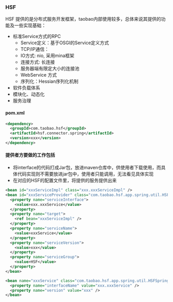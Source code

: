 ### HSF
HSF 提供的是分布式服务开发框架，taobao内部使用较多，总体来说其提供的功能及一些实现基础：
- 标准Service方式的RPC
  - Service定义：基于OSGI的Service定义方式
  - TCP/IP通信：
   - IO方式: nio, 采用mina框架
   - 连接方式: 长连接
   - 服务器端有限定大小的连接池
   - WebService 方式
  - 序列化：Hessian序列化机制
- 软件负载体系
- 模块化、动态化
- 服务治理

#### pom.xml
```xml
<dependency>  
  <groupId>com.taobao.hsf</groupId>
  <artifactId>hsf.connector.spring</artifactId>
  <version>xxx</version>
</dependency>  
```

#### 提供者方要做的工作包括
- 将interface的代码打成Jar包，放进maven仓库中，供使用者下载使用，而具体代码实现则不需要放进jar包中，使用者只能调用，无法看见具体实现
- 在对应的HSF的配置文件里，将提供的服务提供出来
```xml
<bean id="xxxServiceImpl" class="xxx.xxxServiceImpl" />  
<bean id="xxxServiceProvider" class="com.taobao.hsf.app.spring.util.HSFSpringProviderBean" init-method="init">  
  <property name="serviceInterface">
    <value>xxx.xxxService</value>
  </property>
  <property name="target">
    <ref bean="xxxServiceImpl" />
  </property>
  <property name="serviceName">
    <value>xxxService</value>
  </property>
  <property name="serviceVersion">
    <value>xxx</value>
  </property>
  <property name="serviceGroup">
    <value>HSF</value>
  </property>
</bean>
```

```xml
<bean name="xxxService" class="com.taobao.hsf.app.spring.util.HSFSpringConsumerBean" init-method="init">
  <property name="interfaceName" value="xxx.xxxService" />
  <property name="version" value="xxx" />
</bean>
```
